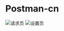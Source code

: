 # Postman-cn
![请求页](https://github.com/leihuihua/Postman-cn/blob/master/3.png?raw=true)
![设置页](https://github.com/leihuihua/Postman-cn/blob/master/2.png?raw=true)
